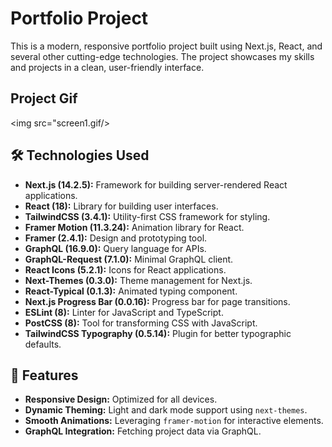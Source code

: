 # Portfolio Project

This is a modern, responsive portfolio project built using Next.js, React, and several other cutting-edge technologies. The project showcases my skills and projects in a clean, user-friendly interface.

## Project Gif

<img src="screen1.gif/>

## 🛠️ Technologies Used

- **Next.js (14.2.5):** Framework for building server-rendered React applications.
- **React (18):** Library for building user interfaces.
- **TailwindCSS (3.4.1):** Utility-first CSS framework for styling.
- **Framer Motion (11.3.24):** Animation library for React.
- **Framer (2.4.1):** Design and prototyping tool.
- **GraphQL (16.9.0):** Query language for APIs.
- **GraphQL-Request (7.1.0):** Minimal GraphQL client.
- **React Icons (5.2.1):** Icons for React applications.
- **Next-Themes (0.3.0):** Theme management for Next.js.
- **React-Typical (0.1.3):** Animated typing component.
- **Next.js Progress Bar (0.0.16):** Progress bar for page transitions.
- **ESLint (8):** Linter for JavaScript and TypeScript.
- **PostCSS (8):** Tool for transforming CSS with JavaScript.
- **TailwindCSS Typography (0.5.14):** Plugin for better typographic defaults.

## 🌟 Features

- **Responsive Design:** Optimized for all devices.
- **Dynamic Theming:** Light and dark mode support using `next-themes`.
- **Smooth Animations:** Leveraging `framer-motion` for interactive elements.
- **GraphQL Integration:** Fetching project data via GraphQL.
